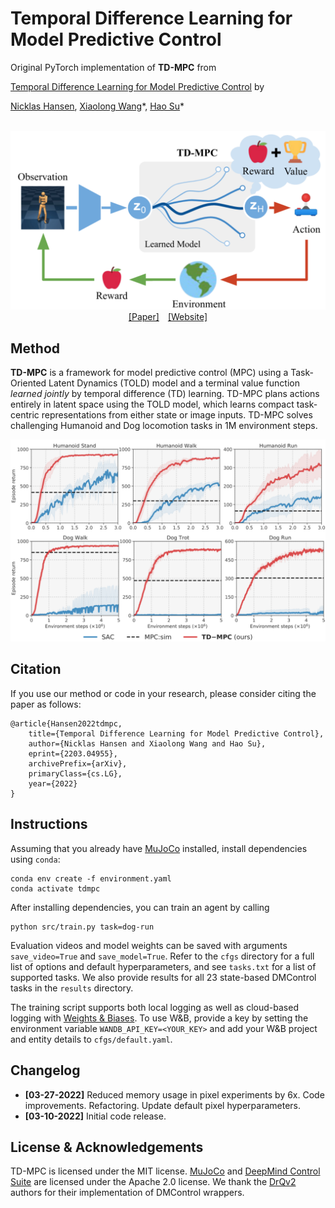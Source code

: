 # Temporal Difference Learning for Model Predictive Control

Original PyTorch implementation of **TD-MPC** from

[Temporal Difference Learning for Model Predictive Control](https://arxiv.org/abs/2203.04955) by

[Nicklas Hansen](https://nicklashansen.github.io), [Xiaolong Wang](https://xiaolonw.github.io)\*, [Hao Su](https://cseweb.ucsd.edu/~haosu)\*


<p align="center">
  <br><img src='media/ae591483.png' width="600"/><br>
   <a href="https://arxiv.org/abs/2203.04955">[Paper]</a>&emsp;<a href="https://nicklashansen.github.io/td-mpc">[Website]</a>
</p>


## Method

**TD-MPC** is a framework for model predictive control (MPC) using a Task-Oriented Latent Dynamics (TOLD) model and a terminal value function *learned jointly* by temporal difference (TD) learning. TD-MPC plans actions entirely in latent space using the TOLD model, which learns compact task-centric representations from either state or image inputs. TD-MPC solves challenging Humanoid and Dog locomotion tasks in 1M environment steps.

<p align="center">
  <img src='media/d818bbc7.png' width="600"/>
</p>


## Citation

If you use our method or code in your research, please consider citing the paper as follows:

```
@article{Hansen2022tdmpc,
	title={Temporal Difference Learning for Model Predictive Control},
	author={Nicklas Hansen and Xiaolong Wang and Hao Su},
	eprint={2203.04955},
	archivePrefix={arXiv},
	primaryClass={cs.LG},
	year={2022}
}
```

## Instructions

Assuming that you already have [MuJoCo](http://www.mujoco.org) installed, install dependencies using `conda`:

```
conda env create -f environment.yaml
conda activate tdmpc
```

After installing dependencies, you can train an agent by calling

```
python src/train.py task=dog-run
```

Evaluation videos and model weights can be saved with arguments `save_video=True` and `save_model=True`. Refer to the `cfgs` directory for a full list of options and default hyperparameters, and see `tasks.txt` for a list of supported tasks. We also provide results for all 23 state-based DMControl tasks in the `results` directory.

The training script supports both local logging as well as cloud-based logging with [Weights & Biases](https://wandb.ai). To use W&B, provide a key by setting the environment variable `WANDB_API_KEY=<YOUR_KEY>` and add your W&B project and entity details to `cfgs/default.yaml`.


## Changelog

* **[03-27-2022]** Reduced memory usage in pixel experiments by 6x. Code improvements. Refactoring. Update default pixel hyperparameters.
* **[03-10-2022]** Initial code release.

## License & Acknowledgements

TD-MPC is licensed under the MIT license. [MuJoCo](https://github.com/deepmind/mujoco) and [DeepMind Control Suite](https://github.com/deepmind/dm_control) are licensed under the Apache 2.0 license. We thank the [DrQv2](https://github.com/facebookresearch/drqv2) authors for their implementation of DMControl wrappers.
